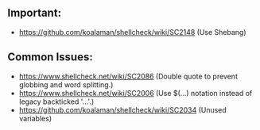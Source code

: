 ## Important:

-   <https://github.com/koalaman/shellcheck/wiki/SC2148> (Use Shebang)

## Common Issues:
-   <https://www.shellcheck.net/wiki/SC2086>  (Double quote to prevent globbing and word splitting.)
-   <https://www.shellcheck.net/wiki/SC2006>  (Use $(...) notation instead of legacy backticked '...'.)
-   <https://github.com/koalaman/shellcheck/wiki/SC2034> (Unused variables)